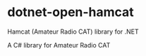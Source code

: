 # dotnet-open-hamcat
Hamcat (Amateur Radio CAT) library for .NET

A C# library for Amateur Radio CAT
